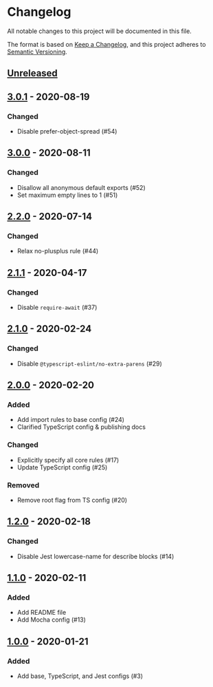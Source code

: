 # Changelog

All notable changes to this project will be documented in this file.

The format is based on [Keep a Changelog](https://keepachangelog.com/en/1.0.0/), and this project adheres to [Semantic Versioning](https://semver.org/spec/v2.0.0.html).

## [Unreleased]

## [3.0.1] - 2020-08-19

### Changed

- Disable prefer-object-spread (#54)

## [3.0.0] - 2020-08-11

### Changed

- Disallow all anonymous default exports (#52)
- Set maximum empty lines to 1 (#51)

## [2.2.0] - 2020-07-14

### Changed

- Relax no-plusplus rule (#44)

## [2.1.1] - 2020-04-17

### Changed

- Disable `require-await` (#37)

## [2.1.0] - 2020-02-24

### Changed

- Disable `@typescript-eslint/no-extra-parens` (#29)

## [2.0.0] - 2020-02-20

### Added

- Add import rules to base config  (#24)
- Clarified TypeScript config & publishing docs

### Changed

- Explicitly specify all core rules (#17)
- Update TypeScript config (#25)

### Removed

- Remove root flag from TS config (#20)

## [1.2.0] - 2020-02-18

### Changed

- Disable Jest lowercase-name for describe blocks (#14)

## [1.1.0] - 2020-02-11

### Added

- Add README file
- Add Mocha config (#13)

## [1.0.0] - 2020-01-21

### Added

- Add base, TypeScript, and Jest configs (#3)

[Unreleased]:https://github.com/MetaMask/eslint-config/compare/v3.0.1...HEAD
[3.0.1]:https://github.com/MetaMask/eslint-config/compare/v3.0.0...v3.0.1
[3.0.0]:https://github.com/MetaMask/eslint-config/compare/v2.2.0...v3.0.0
[2.2.0]:https://github.com/MetaMask/eslint-config/compare/v2.1.1...v2.2.0
[2.1.1]:https://github.com/MetaMask/eslint-config/compare/v2.1.0...v2.1.1
[2.1.0]:https://github.com/MetaMask/eslint-config/compare/v2.0.0...v2.1.0
[2.0.0]:https://github.com/MetaMask/eslint-config/compare/v1.2.0...v2.0.0
[1.2.0]:https://github.com/MetaMask/eslint-config/compare/v1.1.0...v1.2.0
[1.1.0]:https://github.com/MetaMask/eslint-config/compare/v1.0.0...v1.1.0
[1.0.0]:https://github.com/MetaMask/eslint-config/tree/v1.0.0
